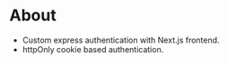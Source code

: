 # About

- Custom express authentication with Next.js frontend.
- httpOnly cookie based authentication.

